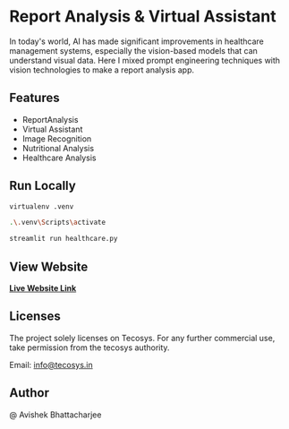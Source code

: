 # Report Analysis & Virtual Assistant

In today's world, AI has made significant improvements in healthcare management systems, especially the vision-based models that can understand visual data. Here I mixed prompt engineering techniques with vision technologies to make a report analysis app.

## Features

- ReportAnalysis
- Virtual Assistant
- Image Recognition
- Nutritional Analysis
- Healthcare Analysis

## Run Locally

```bash
virtualenv .venv
```

```bash
.\.venv\Scripts\activate
```

```bash
streamlit run healthcare.py
```

## View Website

[**Live Website Link**](https://healthanalysis.streamlit.app/)

## Licenses

The project solely licenses on Tecosys. For any further commercial use, take permission from the tecosys authority.

Email: info@tecosys.in

## Author

@ Avishek Bhattacharjee